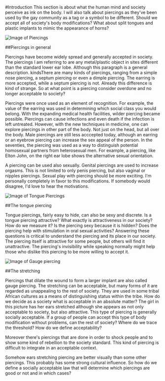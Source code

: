 #Introduction
This section is about what the human mind and society perceive as ink on the body. 
I will also talk about piercings as they've been used by the gay community as a tag or a symbol to be different.
Should we accept all of society's body modifications? What about split tongues and  plastic implants to mimic the appearance of horns?

![Image of Piercings](https://em.wattpad.com/9f90ae3b92f15afbc9a0ce97176634d71bfe9579/68747470733a2f2f73332e616d617a6f6e6177732e636f6d2f776174747061642d6d656469612d736572766963652f53746f7279496d6167652f6a65497951617465364376636f773d3d2d3239373836323137362e313436613834313030366634333566373134363539333634373031382e6a7067?s=fit&w=1280&h=1280)

##Piercings in general  

Piercings have become widely spread and generally accepted in society. The piercings I am referring to are any metal/plastic object in sites different than the standard lower ear lobe. Although this paragraph is a general description. kindsThere are many kinds of piercings, ranging from a simple nose piercing, a septum piercing or even a dimple piercing. The earring is more accepted, while a septum piercing is not. Already this difference is kind of strange. So at what point is a piercing consider overdone and no longer acceptable to society?

Piercings were once used as an element of recognition. For example, the value of the earring was used in determining which social
class you would belong. With the expanding medical health facilities, wilder piercing became possible.
Piercings can cause infections and even death if the infection is left untreated.
However, with the new techniques in medicine, one can explore piercings in other part of the body.
Not just on the head, but all over the body. Male piercings are still less acccepted today, although an earring or an eyebrow piercing can increase the sex appeal of the person. In the seventies, the piercing was used as a way to distinguish potential homosexual partners from heterosexual men. For example, a piercing, like Elton John, on the right ear lobe shows the alternative sexual orientation.

A piercing can be used also sexually. Genital piercings are used to increase orgasms. 
This is not limited to only penis piercing, but also vaginal or nipples piercings. Sexual play with piercing should be more exciting. 
I'm personally completely in favor to this modifications. If somebody would disagree, I'd love to hear the motivations.

![Image of Tongue Piercings](https://em.wattpad.com/890202f2765600de772cccbf4875e3388d64a6a4/68747470733a2f2f73332e616d617a6f6e6177732e636f6d2f776174747061642d6d656469612d736572766963652f53746f7279496d6167652f6146795758796c446c4d4a334a413d3d2d3239373836323137362e313436616535313363623964646634333736333730373733353335392e6a7067?s=fit&w=1280&h=1280)

##The tongue piercing

Tongue piercings, fairly easy to hide, can also be sexy and discrete. Is a tongue piercing attractive? What exactly is attractiveness
in our society? How do we measure it? Is the piercing sexy because it is hidden? Does the piercing help with stimulation in oral sexual activities? 
Answering these questions is critical to understand the piercing and its place in our society.
The piercing itself is attractive for some people, but others will find it unattractive. The piercing's invisibility while speaking normally
might help those who dislike this piercing to be more willing to accept it. 

![Image of Gauge piercing](https://em.wattpad.com/e1bfd2e513272e59b53f593674a9c956463ffd3f/68747470733a2f2f73332e616d617a6f6e6177732e636f6d2f776174747061642d6d656469612d736572766963652f53746f7279496d6167652f677679626161374c6c30723176413d3d2d3239373836323137362e313436613834653837343135353861653137343932343836343739362e6a7067?s=fit&w=1280&h=1280)

##The stretching

Piercings that dilate the wound to form a larger implant are also called gauge piercing. The stretching can be acceptable,
but many forms of it are regarded as unappealing to the rest of society. They are used in some tribal African cultures as a means of distinguishing status within the tribe.
How do we decide as a society what is acceptable in an absolute matter? The girl in this picture has her ears stretched although
she appears as not only acceptable to society, but also attractive. This type of piercing is generally socially acceptable.
If a group of people can accept this type of body modification without problems, can the rest of society?
Where do we trace the threshold? How do we define acceptability?

Moreover there's piercings that are done in order to shock people and to show some kind of rebellion to the society standard.
This kind of piercing is difficult to integrate in an acceptable context. 

Somehow ears stretching piercing are better visually than some other piercings. This probably has some strong cultural influence.
So how do we define a socially acceptable law that will determine which piercings are good or not and in which cases?

